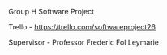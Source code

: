 Group H Software Project

Trello - https://trello.com/softwareproject26

Supervisor - Professor Frederic Fol Leymarie
